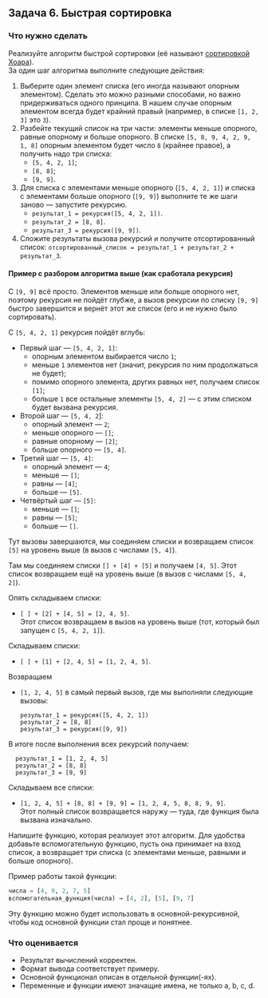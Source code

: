 ## Задача 6. Быстрая сортировка
### Что нужно сделать
Реализуйте алгоритм быстрой сортировки (её называют [сортировкой Хоара](https://ru.wikipedia.org/wiki/%D0%91%D1%8B%D1%81%D1%82%D1%80%D0%B0%D1%8F_%D1%81%D0%BE%D1%80%D1%82%D0%B8%D1%80%D0%BE%D0%B2%D0%BA%D0%B0)).  
За один шаг алгоритма выполните следующие действия:
1) Выберите один элемент списка (его иногда называют опорным элементом). Сделать это можно разными способами, но важно придерживаться 
одного принципа. В нашем случае опорным элементом всегда будет крайний правый (например, в списке `[1, 2, 3]` это `3`).
2) Разбейте текущий список на три части: элементы меньше опорного, равные опорному и больше опорного. 
В списке `[5, 8, 9, 4, 2, 9, 1, 8]` опорным элементом будет число `8` (крайнее правое), а получить надо три списка:
   - `[5, 4, 2, 1]`;
   - `[8, 8]`;
   - `[9, 9]`.
3) Для списка с элементами меньше опорного (`[5, 4, 2, 1]`) и списка с элементами больше опорного (`[9, 9]`) выполните те же шаги заново — 
  запустите рекурсию.
   - `результат_1 = рекурсия([5, 4, 2, 1])`.
   - `результат_2 = [8, 8]`.
   - `результат_3 = рекурсия([9, 9])`.
4) Сложите результаты вызова рекурсий и получите отсортированный список:
`отсортированный_список = результат_1 + результат_2 + результат_3`.

#### Пример с разбором алгоритма выше (как сработала рекурсия)
С `[9, 9]` всё просто. Элементов меньше или больше опорного нет, поэтому рекурсия не пойдёт глубже, а вызов рекурсии по списку `[9, 9]` быстро завершится и вернёт этот же список (его и не нужно было сортировать).

С `[5, 4, 2, 1]` рекурсия пойдёт вглубь: 
- Первый шаг — `[5, 4, 2, 1]`:
  - опорным элементом выбирается число `1`;
  - меньше `1` элементов нет (значит, рекурсия по ним продолжаться не будет);
  - помимо опорного элемента, других равных нет, получаем список `[1]`;
  - больше `1` все остальные элементы `[5, 4, 2]` — с этим списком будет вызвана рекурсия.
- Второй шаг — `[5, 4, 2`]:
  - опорный элемент — `2`;
  - меньше опорного — `[]`;
  - равные опорному — `[2]`;
  - больше опорного — `[5, 4]`.
- Третий шаг — `[5, 4]`:
  - опорный элемент — `4`;
  - меньше — `[]`;
  - равны — `[4]`;
  - больше — `[5]`. 
- Четвёртый шаг — `[5]`:
  - меньше — `[]`;
  - равны — `[5]`;
  - больше — `[]`.

Тут вызовы завершаются, мы соединяем списки и возвращаем список `[5]` на уровень выше (в вызов с числами `[5, 4]`).

Там мы соединяем списки `[] + [4] + [5]` и получаем `[4, 5]`. Этот список возвращаем ещё на уровень выше (в вызов с числами `[5, 4, 2]`).

Опять складываем списки:
 -   `[ ] + [2] + [4, 5] = [2, 4, 5]`. 	
Этот список возвращаем в вызов на уровень выше (тот, который был запущен с `[5, 4, 2, 1]`).

Складываем списки:
 -   `[ ] + [1] + [2, 4, 5] = [1, 2, 4, 5]`.

Возвращаем
- `[1, 2, 4, 5]` в самый первый вызов, где мы выполняли следующие вызовы:
  ```
  результат_1 = рекурсия([5, 4, 2, 1])
  результат_2 = [8, 8]
  результат_3 = рекурсия([9, 9])
  ```
В итоге после выполнения всех рекурсий получаем:
  ```
    результат_1 = [1, 2, 4, 5]
    результат_2 = [8, 8]
    результат_3 = [9, 9]
  ```

Складываем все списки: 
- `[1, 2, 4, 5] + [8, 8] + [9, 9] = [1, 2, 4, 5, 8, 8, 9, 9]`.  
   Этот полный список возвращается наружу — туда, где функция была вызвана изначально.


Напишите функцию, которая реализует этот алгоритм. Для удобства добавьте вспомогательную функцию, пусть она принимает на вход список, а возвращает три списка (с элементами меньше, равными и больше опорного).

Пример работы такой функции:
```python
числа = [4, 9, 2, 7, 5]
вспомогательная_функция(числа) → [4, 2], [5], [9, 7]
```
Эту функцию можно будет использовать в основной-рекурсивной, чтобы код основной функции стал проще и понятнее.

### Что оценивается
- Результат вычислений корректен.
- Формат вывода соответствует примеру.
- Основной функционал описан в отдельной функции(-ях).
- Переменные и функции имеют значащие имена, не только a, b, c, d.

